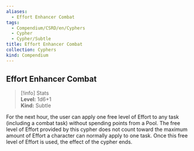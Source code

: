 ```yaml
---
aliases:
  - Effort Enhancer Combat
tags:
  - Compendium/CSRD/en/Cyphers
  - Cypher
  - Cypher/Subtle
title: Effort Enhancer Combat
collection: Cyphers
kind: Compendium
---
```

## Effort Enhancer Combat  
>[!info] Stats  
> **Level:** 1d6+1  
> **Kind:** Subtle
  
For the next hour, the user can apply one free level of Effort to any task (including a combat task) without spending points from a Pool. The free level of Effort provided by this cypher does not count toward the maximum amount of Effort a character can normally apply to one task. Once this free level of Effort is used, the effect of the cypher ends.